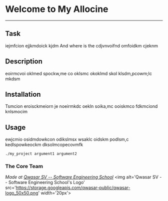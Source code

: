 # Welcome to My Allocine
***

## Task
iejmfcion ejjkmdoick kjdm  And where is the cdjvnvoifnd omfoidkm cjeknm 

## Description
eoirmcvoi oklmed spockw,me co oklsmc okoklmd skol klsdm,pcowm;lc mkdsm

## Installation
Tsmcion eroisckmeiorn je noeirmkdc oekln soika,mc ooiskmco fdkmciond knlsmocim

## Usage
ewjcmio osidmdowkcon odikslmsx wsaklc oidskm podlsm,c kedlspowkeockm dksolmcopecovmfk
```
./my_project argument1 argument2
```

### The Core Team


<span><i>Made at <a href='https://qwasar.io'>Qwasar SV -- Software Engineering School</a></i></span>
<span><img alt='Qwasar SV -- Software Engineering School's Logo' src='https://storage.googleapis.com/qwasar-public/qwasar-logo_50x50.png' width='20px'></span>
